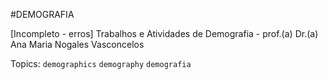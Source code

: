 #DEMOGRAFIA 


[Incompleto - erros] Trabalhos e Atividades de Demografia - prof.(a) Dr.(a) Ana Maria Nogales Vasconcelos

Topics: ``demographics`` ``demography`` ``demografia``